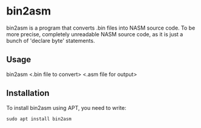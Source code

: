 # bin2asm

bin2asm is a program that converts .bin files into NASM source code. To be more precise, completely unreadable NASM source code, as it is just a bunch of 'declare byte' statements.

## Usage

bin2asm &lt;.bin file to convert&gt; &lt;.asm file for output&gt;

## Installation

To install bin2asm using APT, you need to write:

`sudo apt install bin2asm`
